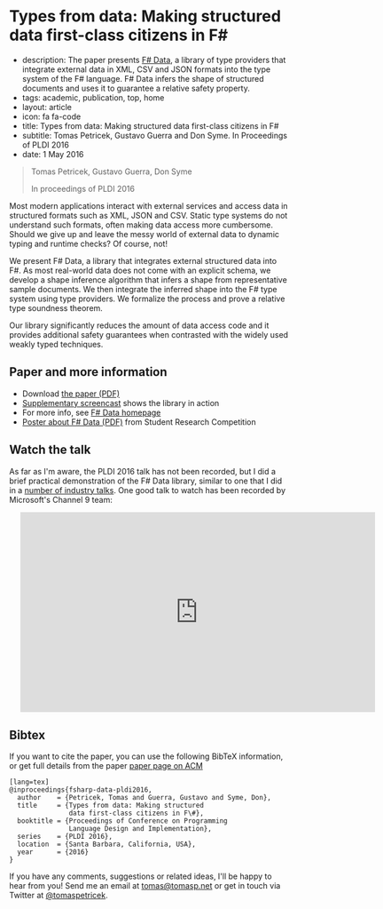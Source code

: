 # Types from data: Making structured data first-class citizens in F#

 - description:  The paper presents [F# Data](http://fsharp.github.io/FSharp.Data), a library of type providers
      that integrate external data in XML, CSV and JSON formats into the type system of the F# language.
      F# Data infers the shape of structured documents and uses it to guarantee a relative safety property.
 - tags: academic, publication, top, home
 - layout: article
 - icon: fa fa-code
 - title: Types from data: Making structured data first-class citizens in F#
 - subtitle: Tomas Petricek, Gustavo Guerra and Don Syme. In Proceedings of PLDI 2016
 - date: 1 May 2016

> Tomas Petricek, Gustavo Guerra, Don Syme
>
> In proceedings of PLDI 2016

Most modern applications interact with external services and access data in structured formats such
as XML, JSON and CSV. Static type systems do not understand such formats, often making data access
more cumbersome. Should we give up and leave the messy world of external data to dynamic typing
and runtime checks? Of course, not!

We present F# Data, a library that integrates external structured data into F#. As most real-world
data does not come with an explicit schema, we develop a shape inference algorithm that infers a
shape from representative sample documents. We then integrate the inferred shape into the F# type
system using type providers. We formalize the process and prove a relative type soundness theorem.

Our library significantly reduces the amount of data access code and it provides additional
safety guarantees when contrasted with the widely used weakly typed techniques.

## Paper and more information

 - Download [the paper (PDF)](fsharp-data.pdf)
 - [Supplementary screencast](https://vimeo.com/165159144) shows the library in action
 - For more info, see [F# Data homepage](http://fsharp.github.io/FSharp.Data/)
 - [Poster about F# Data (PDF)](fsharp-data-poster.pdf) from Student Research Competition

## Watch the talk

As far as I'm aware, the PLDI 2016 talk has not been recorded, but I did a brief practical
demonstration of the F# Data library, similar to one that I did in a [number of industry
talks](http://fsharpworks.com/materials.html). One good talk to watch has been recorded by
Microsoft's Channel 9 team:

<div style="padding-left:20px">
<iframe src="https://channel9.msdn.com/posts/Understanding-the-World-with-F/player" width="640" height="360" allowFullScreen frameBorder="0"></iframe>
</div>

## <a id="cite">Bibtex</a>
If you want to cite the paper, you can use the following BibTeX information, or
get full details from the paper [paper page on ACM](http://dl.acm.org/citation.cfm?id=2908115)

    [lang=tex]
    @inproceedings{fsharp-data-pldi2016,
      author    = {Petricek, Tomas and Guerra, Gustavo and Syme, Don},
      title     = {Types from data: Making structured
                   data first-class citizens in F\#},
      booktitle = {Proceedings of Conference on Programming
                   Language Design and Implementation},
      series    = {PLDI 2016},
      location  = {Santa Barbara, California, USA},
      year      = {2016}
    }


If you have any comments, suggestions or related ideas, I'll be happy to
hear from you! Send me an email at [tomas@tomasp.net](mailto:tomas@tomasp.net)
or get in touch via Twitter at [@tomaspetricek](http://twitter.com/tomaspetricek).
